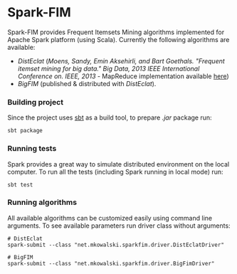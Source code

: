 # Spark-FIM

Spark-FIM provides Frequent Itemsets Mining algorithms implemented for Apache Spark platform (using Scala). 
Currently the following algorithms are available:

* _DistEclat_ (_Moens, Sandy, Emin Aksehirli, and Bart Goethals. "Frequent itemset mining for big data." Big Data, 
2013 IEEE International Conference on. IEEE, 2013_ - MapReduce implementation available [here](https://gitlab.com/adrem/bigfim-sa))
* _BigFIM_ (published & distributed with _DistEclat_).


### Building project

Since the project uses [sbt](http://www.scala-sbt.org/) as a build tool, to prepare _.jar_ package run:

    sbt package
    
    
### Running tests

Spark provides a great way to simulate distributed environment on the local computer. To run all the tests (including Spark running in local mode) run:

	sbt test
    
### Running algorithms

All available algorithms can be customized easily using command line arguments. To see available parameters run driver class without arguments:

	# DistEclat
    spark-submit --class "net.mkowalski.sparkfim.driver.DistEclatDriver"
    
    # BigFIM
    spark-submit --class "net.mkowalski.sparkfim.driver.BigFimDriver"
